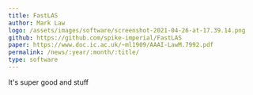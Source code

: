 ```yaml
---
title: FastLAS
author: Mark Law
logo: /assets/images/software/screenshot-2021-04-26-at-17.39.14.png
github: https://github.com/spike-imperial/FastLAS
paper: https://www.doc.ic.ac.uk/~ml1909/AAAI-LawM.7992.pdf
permalink: /news/:year/:month/:title/
type: software
---
```

It's super good and stuff